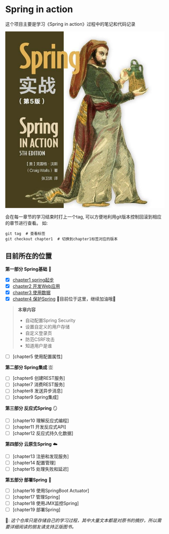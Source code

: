 # Spring in action

这个项目主要是学习《Spring in action》过程中的笔记和代码记录


![Spring in action](docs/images/book.png)


会在每一章节的学习结束时打上一个tag, 可以方便地利用git版本控制回滚到相应的章节进行查看。
如:
```shell
git tag  # 查看标签
git checkout chapter1  # 切换到chapter1标签对应的版本
```



## 目前所在的位置

**第一部分 Spring基础** 🧱
* [x] [chapter1 spring起步](docs/chapter1.md) 
* [x] [chapter2 开发Web应用](docs/chapter2.md) 
* [x] [chapter3 使用数据](docs/chapter3.md) 
* [x] [chapter4 保护Spring](docs/chapter4.md) 🚩目前位于这里，继续加油哦💪
> **本章内容**
> * 自动配置Spring Security
> * 设置自定义的用户存储
> * 自定义登录页
> * 防范CSRF攻击
> * 知道用户是谁
* [ ] [chapter5 使用配置属性]

**第二部分 Spring集成** 🈴
* [ ] [chapter6 创建REST服务]
* [ ] [chapter7 消费REST服务]
* [ ] [chapter8 发送异步消息]
* [ ] [chapter9 Spring集成]

**第三部分 反应式Spring** 🪞
* [ ] [chapter10 理解反应式编程]
* [ ] [chapter11 开发反应式API]
* [ ] [chapter12 反应式持久化数据]

**第四部分 云原生Spring** ☁️
* [ ] [chapter13 注册和发现服务]
* [ ] [chapter14 配置管理]
* [ ] [chapter15 处理失败和延迟]

**第五部分 部署Spring** 🔩
* [ ] [chapter16 使用SpringBoot Actuator]
* [ ] [chapter17 管理Spring]
* [ ] [chapter18 使用JMX监控Spring]
* [ ] [chapter19 部署Spring]

📢: *这个仓库只是存储自己的学习过程，其中大量文本都是对原书的摘抄，所以需要详细阅读的朋友请支持正版图书。*